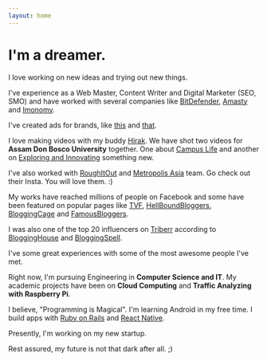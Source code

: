 ```yaml
---
layout: home
---
```

# I'm a dreamer.

I love working on new ideas and trying out new things.

I've experience as a Web Master, Content Writer and Digital Marketer (SEO, SMO) and have worked with several companies like [BitDefender](http://bitdefender.co.uk), [Amasty](http://amasty.com/) and [Imonomy](http://imonomy.com/).

I've created ads for brands, like [this](https://www.youtube.com/watch?v=z3c3GyQJVpk) and [that](https://www.youtube.com/watch?v=x2In8M57bdY).

I love making videos with my buddy [Hirak](http://facebook.com/Hirakjsarma). We have shot two videos for <b>Assam Don Bosco University</b> together. One about [Campus Life](https://www.youtube.com/watch?v=yiQvrTI0l98) and another on [Exploring and Innovating](https://www.youtube.com/watch?v=yiQvrTI0l98) something new.

I've also worked with [RoughItOut](https://www.instagram.com/roughitout/) and [Metropolis Asia](https://www.instagram.com/metropolisasia/) team. Go check out their Insta. You will love them. :)

My works have reached millions of people on Facebook and some have been featured on popular pages like [TVF](http://facebook.com/sabqtiyapahai/?fref=ts), [HellBoundBloggers](http://www.hellboundbloggers.com), [BloggingCage](http://www.bloggingcage.com) and [FamousBloggers](http://famousbloggers.net).

I was also one of the top 20 influencers on [Triberr](http://triberr.com) according to [BloggingHouse](http://www.blogginghouse.com/top-100-triberr-bloggers/) and [BloggingSpell](http://www.bloggingspell.com/triberr-marketing-tips/).

I've some great experiences with some of the most awesome people I've met.

Right now, I'm pursuing Engineering in <b>Computer Science and IT</b>. My academic projects have been on <b>Cloud Computing</b> and <b>Traffic Analyzing with Raspberry Pi</b>.

I believe, "Programming is Magical". I'm learning Android in my free time. I build apps with [Ruby on Rails](http://rubyonrails.org) and [React Native](http://facebook.github.io/react-native/).

Presently, I'm working on my new startup.

Rest assured, my future is not that dark after all. ;)
